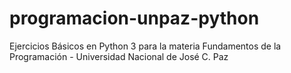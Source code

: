 # programacion-unpaz-python
Ejercicios Básicos en Python 3 para la materia Fundamentos de la Programación - Universidad Nacional de José C. Paz 
